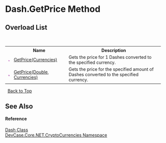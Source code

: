 # Dash.GetPrice Method 
 


## Overload List
&nbsp;<table><tr><th></th><th>Name</th><th>Description</th></tr><tr><td>![Public method](media/pubmethod.gif "Public method")</td><td><a href="M_DevCase_Core_NET_CryptoCurrencies_Dash_GetPrice">GetPrice(Currencies)</a></td><td>
Gets the price for 1 Dashes converted to the specified currency.</td></tr><tr><td>![Public method](media/pubmethod.gif "Public method")</td><td><a href="M_DevCase_Core_NET_CryptoCurrencies_Dash_GetPrice_1">GetPrice(Double, Currencies)</a></td><td>
Gets the price for the specified amount of Dashes converted to the specified currency.</td></tr></table>&nbsp;
<a href="#dash.getprice-method">Back to Top</a>

## See Also


#### Reference
<a href="T_DevCase_Core_NET_CryptoCurrencies_Dash">Dash Class</a><br /><a href="N_DevCase_Core_NET_CryptoCurrencies">DevCase.Core.NET.CryptoCurrencies Namespace</a><br />